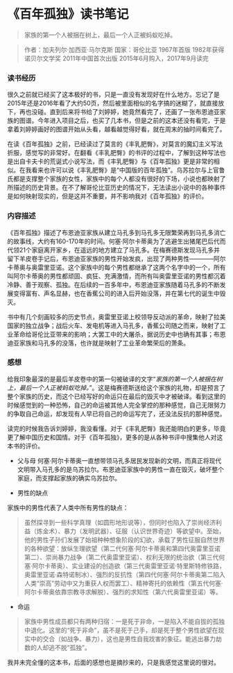 # 《百年孤独》读书笔记

>家族的第一个人被捆在树上，最后一个人正被蚂蚁吃掉。

> 作者：加夫列尔·加西亚·马尔克斯
国家：哥伦比亚
1967年首版
1982年获得诺贝尔文学奖
2011年中国首次出版
2015年6月购入，2017年9月读完

### 读书经历

很久之前就已经买了这本极好的书，只是一直没有发现好在什么地方。忘记了是2015年还是2016年看了大约50页，然后被里面相似的名字搞的迷糊了，就直接放下，再也没碰。直到后来将书给了刘婷婷，她竟然看完了，还画了一张布恩迪亚家族的图谱。今年进入项目之后，也买了几本书，但是之前的这本还没有看完，于是拿着刘婷婷画好的图谱开始从头看，越看越觉得好看，就在周末的抽时间看完了。

在读《百年孤独》之前，已经读过了莫言的《丰乳肥臀》，对莫言的魔幻主义写法折服，感觉写的非常好。在翻看《丰乳肥臀》的书评的过程中，了解到这种写法也是出自卡夫卡的荒诞式小说写法，而《丰乳肥臀》与《百年孤独》更是非常的相似。在我看来也许可以说《丰乳肥臀》是“中国版的百年孤独”。乌苏拉尔与上官鲁氏都是支撑整个家族的女性，家族中的每个人都没有很好的下场，小说也都映射了所描述的历史背景。在不了解哥伦比亚历史的情况下，无法读出小说中的各种事件是如何映射现实的，但是这并不重要，并不影响我对《百年孤独》的评价。

### 内容描述

《百年孤独》描述了布恩迪亚家族从建立马孔多到马孔多无限繁荣再到马孔多消亡的故事线，大约有160-170年的时间。何塞·阿尔卡蒂奥为了逃避生出猪尾巴后代而代领21个家庭离开家乡，在遥远的地方建立了马孔多。在梅赛德斯发现马孔多并留下羊皮卷手记后，布恩迪亚家族的男性开始发疯，出现了两种男性————阿尔卡蒂奥与奥雷里亚诺。这个家族中的每个男性都继承了这两个名字中的一个，所有叫阿尔卡蒂奥的男性都顽固、疯狂、充满激情，而所有叫奥雷里亚诺的男性都沉着冷静、善于观察、孤独。在后续的一百多年中，布恩迪亚家族随着马孔多的不断发展变得富有、声名显赫，也在香蕉公司的进入后开始没落，并在第七代的诞生中毁灭。

书中有几个刻画较多的历史节点，奥雷里亚诺上校领导反动派的革命，映射了拉美国家的独立战争；战后火车、发电机等进入马孔多，香蕉公司随之而来，映射了工业革命给哥伦比亚带来的影响；大罢工中的大屠杀，据说历史中也确有其事；布恩迪亚家族和马孔多的没落，也许就是映射了工业革命繁荣后的萧条。


### 感想

给我印象最深的是最后羊皮卷中的第一句被破译的文字“_家族的第一个人被捆在树上，最后一个人正被蚂蚁吃掉。_”。这是梅赛德斯送给这个家族的礼物，却是预言了整个家族的历史，而这个已经写好的命运只在最后的毁灭中才被破译。看到这里的时候感觉到的一种恐怖，自己的命运被其他人完全掌控的那种感觉，自己无限努力的争取自己命运，却发现有人早已将自己的命运写完了，还没法反抗的那种感觉。

读完的时候我告诉刘婷婷，我没看懂。对于《丰乳肥臀》我还能明白的更多，毕竟更了解中国历史和国情。对于《百年孤独》，更多的是从各种书评中搜集他人对这本书的评价。

* 父与母
何塞·阿尔卡蒂奥一直想带领马孔多居民发现新的文明，而真正将现代文明带入马孔多的是乌苏拉尔。布恩迪亚家族中的男性一直在毁灭，破坏整个家庭，而支撑起家族的确实乌苏拉尔。

* 男性的缺点

家族中的男性代表了人类中所有男性的缺点：

>虽然探寻到一些科学真理（如圆形地形说等），但同时也陷入了崇尚经济利益（炼金术）、暴力（发明武器）、征服（认识世界奇迹）等欲望中。至始，他的男性子孙们发展了始祖种种想象阶段的幻欲，承载了男性征服自然世界的各种欲望：放纵生理欲望（第二代何塞·阿尔卡蒂奥和第四代奥雷里亚诺第二）、崇尚暴力战争（第二代奥雷里亚诺）、权利无限的统治欲（第三代何塞·阿尔卡蒂奥）、实业建设的创造欲（第三代奥雷里亚诺·特里斯特修铁路，奥雷里亚诺·森特诺制冰）、强烈的反抗性（第四代何塞·阿尔卡蒂奥第二陷入人类“崇高”劳动中又为重获人权而罢工）、精神寄托的依赖性（第五代何塞·阿尔卡蒂奥依靠宗教寻求解脱）、强烈的求知性（第六代奥雷里亚诺）等。

* 命运

>家族中男性成员都只有两种归宿：一是死于非命，一是陷入不能自拔的孤独中退化。这里的“死于非命”，虽不是死于己手，却是死于整个男性欲望在现实中的交合（如战争、暴力），这也是男性自我戕害的象征。能逃出暴力劫数的人却逃不脱“孤独”。


我并未完全懂的这本书，后面的感想也是摘抄来的，只是我感觉这里说的很对。
